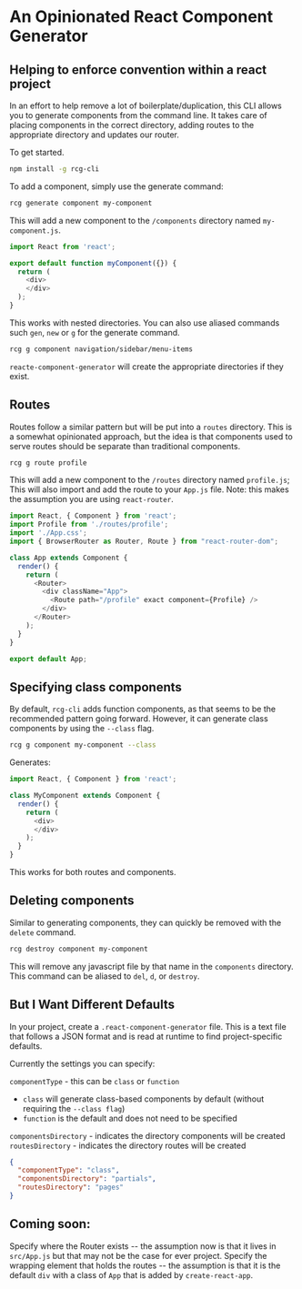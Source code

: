 # An Opinionated React Component Generator

## Helping to enforce convention within a react project

In an effort to help remove a lot of boilerplate/duplication, this CLI allows
you to generate components from the command line.
It takes care of placing components in the correct directory, adding routes to
the appropriate directory and updates our router.

To get started.

```bash
npm install -g rcg-cli
```

To add a component, simply use the generate command:

```bash
rcg generate component my-component
```

This will add a new component to the `/components` directory named `my-component.js`.

```javascript
import React from 'react';

export default function myComponent({}) {
  return (
    <div>
    </div>
  );
}
```

This works with nested directories.
You can also use aliased commands such `gen`, `new` or `g` for the generate command.

```bash
rcg g component navigation/sidebar/menu-items
```

`reacte-component-generator` will create the appropriate directories if they exist.

## Routes

Routes follow a similar pattern but will be put into a `routes` directory.
This is a somewhat opinionated approach, but the idea is that components used
to serve routes should be separate than traditional components.

```bash
rcg g route profile
```

This will add a new component to the `/routes` directory named `profile.js`;
This will also import and add the route to your `App.js` file.
Note: this makes the assumption you are using `react-router`.

```javascript
import React, { Component } from 'react';
import Profile from './routes/profile';
import './App.css';
import { BrowserRouter as Router, Route } from "react-router-dom";

class App extends Component {
  render() {
    return (
      <Router>
        <div className="App">
          <Route path="/profile" exact component={Profile} />
        </div>
      </Router>
    );
  }
}

export default App;
```

## Specifying class components

By default, `rcg-cli` adds function components, as that seems
to be the recommended pattern going forward.
However, it can generate class components by using the `--class` flag.

```bash
rcg g component my-component --class
```

Generates:
```javascript
import React, { Component } from 'react';

class MyComponent extends Component {
  render() {
    return (
      <div>
      </div>
    );
  }
}
```

This works for both routes and components.

## Deleting components

Similar to generating components, they can quickly be removed with the `delete`
command.

```bash
rcg destroy component my-component
```

This will remove any javascript file by that name in the `components` directory.
This command can be aliased to `del`, `d`, or `destroy`.

## But I Want Different Defaults

In your project, create a `.react-component-generator` file.
This is a text file that follows a JSON format and is read at runtime to find
project-specific defaults.

Currently the settings you can specify:

`componentType` - this can be `class` or `function`
  * `class` will generate class-based components by default (without
    requiring the `--class flag`)
  * `function` is the default and does not need to be specified

`componentsDirectory` - indicates the directory components will be created
`routesDirectory` - indicates the directory routes will be created

```json
{
  "componentType": "class",
  "componentsDirectory": "partials",
  "routesDirectory": "pages"
}
```

## Coming soon:
Specify where the Router exists -- the assumption now is that it lives in
`src/App.js` but that may not be the case for ever project.
Specify the wrapping element that holds the routes -- the assumption is that
it is the default `div` with a class of `App` that is added by
`create-react-app`.
